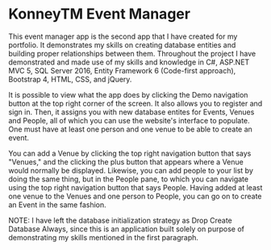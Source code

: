 # KonneyTM Event Manager

This event manager app is the second app that I have created for my portfolio. It demonstrates my skills on creating database entities and building proper relationships between them. Throughout the project I have demonstrated and made use of my skills and knowledge in C#, ASP.NET MVC 5, SQL Server 2016, Entity Framework 6 (Code-first approach), Bootstrap 4, HTML, CSS, and jQuery.

It is possible to view what the app does by clicking the Demo navigation button at the top right corner of the screen. It also allows you to register and sign in. Then, it assigns you with new database entites for Events, Venues and People, all of which you can use the website's interface to populate. One must have at least one person and one venue to be able to create an event.

You can add a Venue by clicking the top right navigation button that says "Venues," and the clicking the plus button that appears where a Venue would normally be displayed. Likewise, you can add people to your list by doing the same thing, but in the People pane, to which you can navigate using the top right navigation button that says People. Having added at least one venue to the Venues and one person to People, you can go on to create an Event in the same fashion.

NOTE: I have left the database initialization strategy as Drop Create Database Always, since this is an application built solely on purpose of demonstrating my skills mentioned in the first paragraph.
